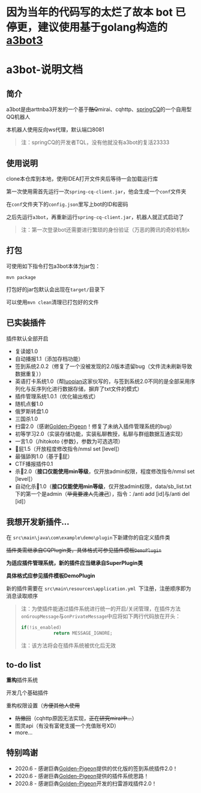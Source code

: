 # 因为当年的代码写的太烂了故本 bot 已停更，建议使用基于golang构造的 [a3bot3](https://github.com/arttnba3/a3bot3)

# a3bot-说明文档

## 简介
a3bot是由arttnba3开发的一个基于~~酷Q~~mirai、cqhttp、[springCQ](https://github.com/lz1998/Spring-CQ)的一个自用型QQ机器人

本机器人使用反向ws代理，默认端口8081

> 注：springCQ的开发者TQL，没有他就没有a3bot的复活23333

## 使用说明
 clone本仓库到本地，使用IDEA打开文件夹后等待一会加载运行库

第一次使用需首先运行一次```spring-cq-client.jar```，他会生成一个```conf```文件夹

在```conf```文件夹下的```config.json```里写上bot的ID和密码

之后先运行```a3bot```，再重新运行```spring-cq-client.jar```，机器人就正式启动了

> 注：第一次登录bot还需要进行繁琐的身份验证（万恶的腾讯的奇妙机制x

## 打包
可使用如下指令打包a3bot本体为jar包：

```mvn package```

打包好的jar包默认会出现在```target/```目录下

可以使用```mvn clean```清理已打包好的文件

## 已实装插件
插件默认全部开启

- 复读姬1.0
- 自动播报1.1（添加存档功能）
- 签到系统2.0.2（修复了一个没被发现的2.0版本遗留bug（文件流未刷新导致数据重复））
- 英语打卡系统1.0（帮[luoqian](https://github.com/luoq1an)这家伙写的，与签到系统2.0不同的是全部采用序列化与反序列化进行数据存储，摒弃了txt文件的模式）
- 插件管理系统1.0.1（优化输出格式）
- 随机点餐1.0
- 俄罗斯转盘1.0
- 三国杀1.0
- 扫雷2.0（感谢[Golden-Pigeon](https://github.com/Golden-Pigeon)！修复了未纳入插件管理系统的bug）
- 初等学习2.0（实装存储功能，实装私聊教授，私聊与群组数据互通实现）
- 一言1.0（/hitokoto {参数}，参数为可选选项）
- 🌈屁1.5（开放程度修改指令/nmsl set [level]）
- 最强舔狗1.0（基于🌈屁）
- CTF播报插件0.1
- 杀🐎2.0（**接口仅能使用min等级**，仅开放admin权限，程度修改指令/nmsl set [level]）
- 自动化杀🐎1.0（**接口仅能使用min等级**，仅开放admin权限，data/sb_list.txt下的第一个是admin（~~毕竟要渡人先渡己~~），指令：/anti add [id]与/anti del [id]）

## 我想开发新插件...

在 ```src\main\java\com\example\demo\plugin```下新建你的自定义插件类

~~插件类需继承自CQPlugin类，具体格式可参见插件模板```DemoPlugin```~~

**为适应插件管理系统，新的插件应当继承自SuperPlugin类**

**具体格式应参见插件模板DemoPlugin**

新的插件需要在 ```src\main\resources\application.yml ```下注册，注册顺序即为消息读取顺序

> 注：为使插件能通过插件系统进行统一的开启/关闭管理，在插件方法```onGroupMessage```与```onPrivateMessage```中应将如下两行代码放在开头：
>
> ```java
> if(!is_enabled)
>             return MESSAGE_IGNORE;
> ```
>
> 注：该方法将会在插件系统被优化后无效

## to-do list
**重构**插件系统

开发几个基础插件

重构权限设置（~~方便其他人使用~~

- ~~防撤回~~（cqhttp原因无法实现，~~正在研究mirai中...~~）
- 图灵api（有没有富佬支援一个充值账号XD）
- more...

## 特别鸣谢

- 2020.6 - 感谢巨犇[Golden-Pigeon](https://github.com/Golden-Pigeon)提供的优化版的签到系统插件2.0！
- 2020.6 - 感谢巨犇[Golden-Pigeon](https://github.com/Golden-Pigeon)提供的插件系统思路！
- 2020.8 - 感谢巨犇[Golden-Pigeon](https://github.com/Golden-Pigeon)开发的扫雷游戏插件2.0！
